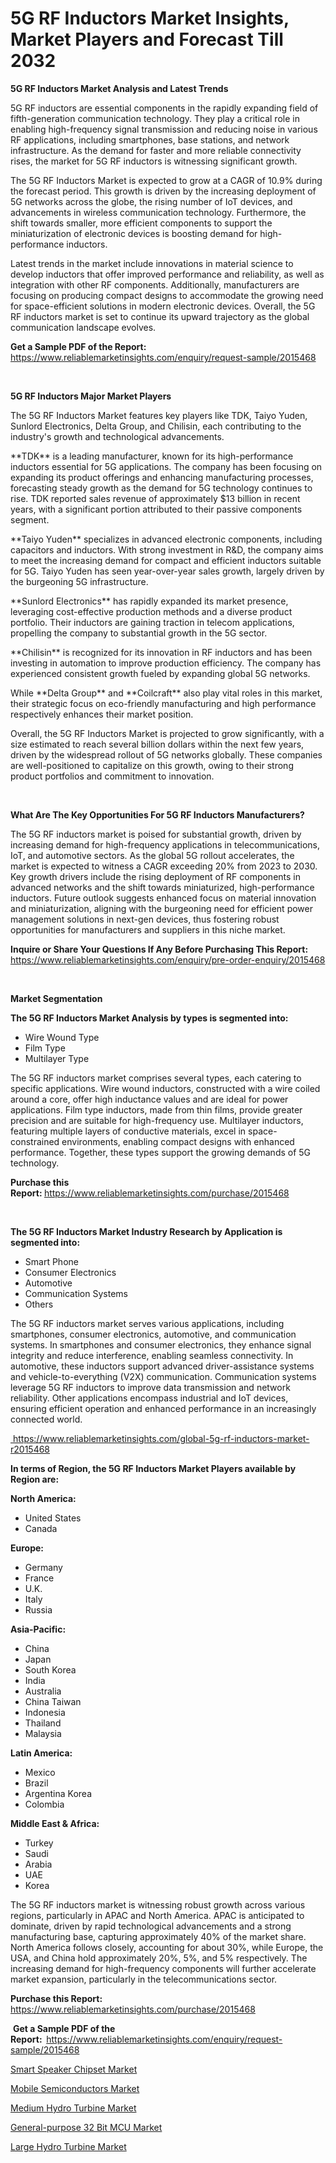 <p><h1>5G RF Inductors Market Insights, Market Players and Forecast Till 2032</h1></p><p><strong>5G RF Inductors Market Analysis and Latest Trends</strong></p>
<p><p>5G RF inductors are essential components in the rapidly expanding field of fifth-generation communication technology. They play a critical role in enabling high-frequency signal transmission and reducing noise in various RF applications, including smartphones, base stations, and network infrastructure. As the demand for faster and more reliable connectivity rises, the market for 5G RF inductors is witnessing significant growth.</p><p>The 5G RF Inductors Market is expected to grow at a CAGR of 10.9% during the forecast period. This growth is driven by the increasing deployment of 5G networks across the globe, the rising number of IoT devices, and advancements in wireless communication technology. Furthermore, the shift towards smaller, more efficient components to support the miniaturization of electronic devices is boosting demand for high-performance inductors.</p><p>Latest trends in the market include innovations in material science to develop inductors that offer improved performance and reliability, as well as integration with other RF components. Additionally, manufacturers are focusing on producing compact designs to accommodate the growing need for space-efficient solutions in modern electronic devices. Overall, the 5G RF inductors market is set to continue its upward trajectory as the global communication landscape evolves.</p></p>
<p><strong>Get a Sample PDF of the Report:&nbsp;</strong> <a href="https://www.reliablemarketinsights.com/enquiry/request-sample/2015468?utm_campaign=2240&utm_medium=2&utm_source=Github&utm_content=ia&utm_term=29032025&utm_id=5g-rf-inductors">https://www.reliablemarketinsights.com/enquiry/request-sample/2015468</a></p>
<p>&nbsp;</p>
<p><strong>5G RF Inductors Major Market Players</strong></p>
<p><p>The 5G RF Inductors Market features key players like TDK, Taiyo Yuden, Sunlord Electronics, Delta Group, and Chilisin, each contributing to the industry's growth and technological advancements.</p><p>**TDK** is a leading manufacturer, known for its high-performance inductors essential for 5G applications. The company has been focusing on expanding its product offerings and enhancing manufacturing processes, forecasting steady growth as the demand for 5G technology continues to rise. TDK reported sales revenue of approximately $13 billion in recent years, with a significant portion attributed to their passive components segment.</p><p>**Taiyo Yuden** specializes in advanced electronic components, including capacitors and inductors. With strong investment in R&D, the company aims to meet the increasing demand for compact and efficient inductors suitable for 5G. Taiyo Yuden has seen year-over-year sales growth, largely driven by the burgeoning 5G infrastructure.</p><p>**Sunlord Electronics** has rapidly expanded its market presence, leveraging cost-effective production methods and a diverse product portfolio. Their inductors are gaining traction in telecom applications, propelling the company to substantial growth in the 5G sector. </p><p>**Chilisin** is recognized for its innovation in RF inductors and has been investing in automation to improve production efficiency. The company has experienced consistent growth fueled by expanding global 5G networks.</p><p>While **Delta Group** and **Coilcraft** also play vital roles in this market, their strategic focus on eco-friendly manufacturing and high performance respectively enhances their market position.</p><p>Overall, the 5G RF Inductors Market is projected to grow significantly, with a size estimated to reach several billion dollars within the next few years, driven by the widespread rollout of 5G networks globally. These companies are well-positioned to capitalize on this growth, owing to their strong product portfolios and commitment to innovation.</p></p>
<p>&nbsp;</p>
<p><strong>What Are The Key Opportunities For 5G RF Inductors Manufacturers?</strong></p>
<p><p>The 5G RF inductors market is poised for substantial growth, driven by increasing demand for high-frequency applications in telecommunications, IoT, and automotive sectors. As the global 5G rollout accelerates, the market is expected to witness a CAGR exceeding 20% from 2023 to 2030. Key growth drivers include the rising deployment of RF components in advanced networks and the shift towards miniaturized, high-performance inductors. Future outlook suggests enhanced focus on material innovation and miniaturization, aligning with the burgeoning need for efficient power management solutions in next-gen devices, thus fostering robust opportunities for manufacturers and suppliers in this niche market.</p></p>
<p><strong>Inquire or Share Your Questions If Any Before Purchasing This Report:</strong> <a href="https://www.reliablemarketinsights.com/enquiry/pre-order-enquiry/2015468?utm_campaign=2240&utm_medium=2&utm_source=Github&utm_content=ia&utm_term=29032025&utm_id=5g-rf-inductors">https://www.reliablemarketinsights.com/enquiry/pre-order-enquiry/2015468</a></p>
<p>&nbsp;</p>
<p><strong>Market Segmentation</strong></p>
<p><strong>The 5G RF Inductors Market Analysis by types is segmented into:</strong></p>
<p><ul><li>Wire Wound Type</li><li>Film Type</li><li>Multilayer Type</li></ul></p>
<p><p>The 5G RF inductors market comprises several types, each catering to specific applications. Wire wound inductors, constructed with a wire coiled around a core, offer high inductance values and are ideal for power applications. Film type inductors, made from thin films, provide greater precision and are suitable for high-frequency use. Multilayer inductors, featuring multiple layers of conductive materials, excel in space-constrained environments, enabling compact designs with enhanced performance. Together, these types support the growing demands of 5G technology.</p></p>
<p><strong>Purchase this Report:&nbsp;</strong><a href="https://www.reliablemarketinsights.com/purchase/2015468?utm_campaign=2240&utm_medium=2&utm_source=Github&utm_content=ia&utm_term=29032025&utm_id=5g-rf-inductors">https://www.reliablemarketinsights.com/purchase/2015468</a></p>
<p>&nbsp;</p>
<p><strong>The 5G RF Inductors Market Industry Research by Application is segmented into:</strong></p>
<p><ul><li>Smart Phone</li><li>Consumer Electronics</li><li>Automotive</li><li>Communication Systems</li><li>Others</li></ul></p>
<p><p>The 5G RF inductors market serves various applications, including smartphones, consumer electronics, automotive, and communication systems. In smartphones and consumer electronics, they enhance signal integrity and reduce interference, enabling seamless connectivity. In automotive, these inductors support advanced driver-assistance systems and vehicle-to-everything (V2X) communication. Communication systems leverage 5G RF inductors to improve data transmission and network reliability. Other applications encompass industrial and IoT devices, ensuring efficient operation and enhanced performance in an increasingly connected world.</p></p>
<p><a href="https://www.reliablemarketinsights.com/global-5g-rf-inductors-market-r2015468?utm_campaign=2240&utm_medium=2&utm_source=Github&utm_content=ia&utm_term=29032025&utm_id=5g-rf-inductors">&nbsp;https://www.reliablemarketinsights.com/global-5g-rf-inductors-market-r2015468</a></p>
<p><strong>In terms of Region, the 5G RF Inductors Market Players available by Region are:</strong></p>
<p>
    <p> <strong> North America: </strong>
        <ul>
            <li>United States</li>
            <li>Canada</li>
        </ul>
        </p> 
    <p> <strong> Europe: </strong>
        <ul>
            <li>Germany</li>
            <li>France</li>
            <li>U.K.</li>
            <li>Italy</li>
            <li>Russia</li>
        </ul>
        </p> 
    <p> <strong> Asia-Pacific: </strong>
        <ul>
            <li>China</li>
            <li>Japan</li>
            <li>South Korea</li>
            <li>India</li>
            <li>Australia</li>
            <li>China Taiwan</li>
            <li>Indonesia</li>
            <li>Thailand</li>
            <li>Malaysia</li>
        </ul>
        </p> 
    <p> <strong> Latin America: </strong>
        <ul>
            <li>Mexico</li>
            <li>Brazil</li>
            <li>Argentina Korea</li>
            <li>Colombia</li>
        </ul>
        </p> 
    <p> <strong> Middle East & Africa: </strong>
        <ul>
            <li>Turkey</li>
            <li>Saudi</li>
            <li>Arabia</li>
            <li>UAE</li>
            <li>Korea</li>
        </ul>
    </p>
    </p>
<p><p>The 5G RF inductors market is witnessing robust growth across various regions, particularly in APAC and North America. APAC is anticipated to dominate, driven by rapid technological advancements and a strong manufacturing base, capturing approximately 40% of the market share. North America follows closely, accounting for about 30%, while Europe, the USA, and China hold approximately 20%, 5%, and 5% respectively. The increasing demand for high-frequency components will further accelerate market expansion, particularly in the telecommunications sector.</p></p>
<p><strong>Purchase this Report: </strong><a href="https://www.reliablemarketinsights.com/purchase/2015468?utm_campaign=2240&utm_medium=2&utm_source=Github&utm_content=ia&utm_term=29032025&utm_id=5g-rf-inductors">https://www.reliablemarketinsights.com/purchase/2015468</a></p>
<p>&nbsp;<strong>Get a Sample PDF of the Report:&nbsp;&nbsp;</strong><a href="https://www.reliablemarketinsights.com/enquiry/request-sample/2015468?utm_campaign=2240&utm_medium=2&utm_source=Github&utm_content=ia&utm_term=29032025&utm_id=5g-rf-inductors">https://www.reliablemarketinsights.com/enquiry/request-sample/2015468</a></p>
<p><strong></strong></p>
<p><p><a href="https://github.com/sadaandilou/Market-Research-Report-List-1/blob/main/smart-speaker-chipset-market.md?utm_campaign=2240&utm_medium=2&utm_source=Github&utm_content=ia&utm_term=29032025&utm_id=5g-rf-inductors">Smart Speaker Chipset Market</a></p><p><a href="https://github.com/seherlouize/Market-Research-Report-List-1/blob/main/mobile-semiconductors-market.md?utm_campaign=2240&utm_medium=2&utm_source=Github&utm_content=ia&utm_term=29032025&utm_id=5g-rf-inductors">Mobile Semiconductors Market</a></p><p><a href="https://www.linkedin.com/pulse/acomprehensive-analysis-medium-hydro-turbine-market-covering-size-qthdc?utm_campaign=2240&utm_medium=2&utm_source=Github&utm_content=ia&utm_term=29032025&utm_id=5g-rf-inductors">Medium Hydro Turbine Market</a></p><p><a href="https://www.linkedin.com/pulse/revenue-insights-general-purpose-32-bit-mcu-market-projected-rhrac?utm_campaign=2240&utm_medium=2&utm_source=Github&utm_content=ia&utm_term=29032025&utm_id=5g-rf-inductors">General-purpose 32 Bit MCU Market</a></p><p><a href="https://www.linkedin.com/pulse/providing-both-historical-trends-future-projections-n0sjc?utm_campaign=2240&utm_medium=2&utm_source=Github&utm_content=ia&utm_term=29032025&utm_id=5g-rf-inductors">Large Hydro Turbine Market</a></p></p>